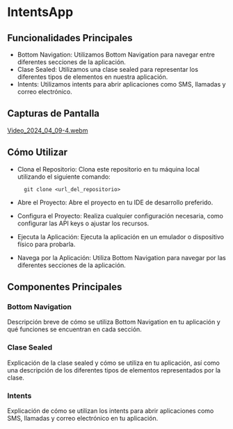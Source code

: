 # IntentsApp
## Funcionalidades Principales

+ Bottom Navigation: Utilizamos Bottom Navigation para navegar entre diferentes secciones de la aplicación.
+ Clase Sealed: Utilizamos una clase sealed para representar los diferentes tipos de elementos en nuestra aplicación.
+ Intents: Utilizamos intents para abrir aplicaciones como SMS, llamadas y correo electrónico.

## Capturas de Pantalla
[Video_2024_04_09-4.webm](https://github.com/Yan1710/IntentsApp/assets/104707819/0479bcc3-6991-4007-8fa1-9f3932a6c2ab)

## Cómo Utilizar
+ Clona el Repositorio: Clona este repositorio en tu máquina local utilizando el siguiente comando:

        git clone <url_del_repositorio>

 + Abre el Proyecto: Abre el proyecto en tu IDE de desarrollo preferido.

+ Configura el Proyecto: Realiza cualquier configuración necesaria, como configurar las API keys o ajustar los recursos.

+ Ejecuta la Aplicación: Ejecuta la aplicación en un emulador o dispositivo físico para probarla.

+ Navega por la Aplicación: Utiliza Bottom Navigation para navegar por las diferentes secciones de la aplicación.
## Componentes Principales
### Bottom Navigation
Descripción breve de cómo se utiliza Bottom Navigation en tu aplicación y qué funciones se encuentran en cada sección.

### Clase Sealed
Explicación de la clase sealed y cómo se utiliza en tu aplicación, así como una descripción de los diferentes tipos de elementos representados por la clase.

### Intents
Explicación de cómo se utilizan los intents para abrir aplicaciones como SMS, llamadas y correo electrónico en tu aplicación.

